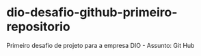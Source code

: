 # dio-desafio-github-primeiro-repositorio
Primeiro desafio de projeto para a empresa DIO - Assunto: Git Hub
